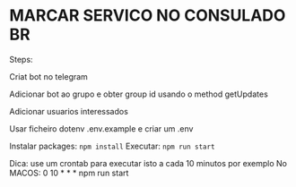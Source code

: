 # MARCAR SERVICO NO CONSULADO BR

Steps:

Criat bot no telegram

Adicionar bot ao grupo e obter group id usando o method getUpdates

Adicionar usuarios interessados

Usar ficheiro dotenv .env.example e criar um .env

Instalar packages: `npm install`
Executar: `npm run start`

Dica: use um crontab para executar isto a cada 10 minutos por exemplo
No MACOS: 0 10 \* \* \* npm run start
